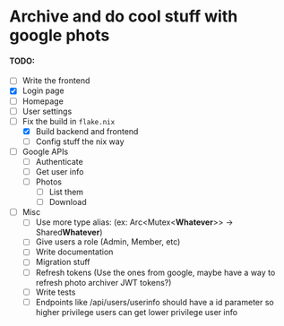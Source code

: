 # Archive and do cool stuff with google phots


#### TODO:
- [ ] Write the frontend
 - [x] Login page
 - [ ] Homepage
 - [ ] User settings
- [ ] Fix the build in `flake.nix`
  - [x] Build backend and frontend
  - [ ] Config stuff the nix way
- [ ] Google APIs
  - [ ] Authenticate
  - [ ] Get user info
  - [ ] Photos
    - [ ] List them
    - [ ] Download 
- [ ] Misc
  - [ ] Use more type alias: (ex: Arc<Mutex<**Whatever**>> -> Shared**Whatever**)
  - [ ] Give users a role (Admin, Member, etc)
  - [ ] Write documentation
  - [ ] Migration stuff
  - [ ] Refresh tokens (Use the ones from google, maybe have a way to refresh photo archiver JWT tokens?)
  - [ ] Write tests
  - [ ] Endpoints like /api/users/userinfo should have a id parameter so higher privilege users can get lower privilege user info